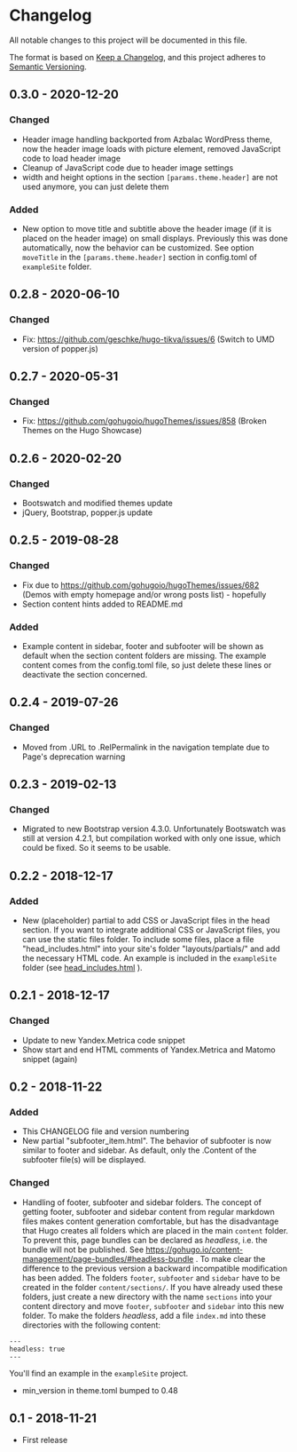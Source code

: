 # Changelog

All notable changes to this project will be documented in this file.

The format is based on [Keep a Changelog](https://keepachangelog.com/en/1.0.0/), and this project adheres to [Semantic Versioning](https://semver.org/spec/v2.0.0.html).


## 0.3.0 - 2020-12-20

### Changed

- Header image handling backported from Azbalac WordPress theme, now the header image loads with picture element, removed JavaScript code to load header image
- Cleanup of JavaScript code due to header image settings
- width and height options in the section `[params.theme.header]` are not used anymore, you can just delete them

### Added

- New option to move title and subtitle above the header image (if it is placed on the header image) on small displays. Previously this was done automatically, now the behavior can be customized. See option `moveTitle` in the `[params.theme.header]` section in config.toml of `exampleSite` folder.

## 0.2.8 - 2020-06-10

### Changed

- Fix: https://github.com/geschke/hugo-tikva/issues/6 (Switch to UMD version of popper.js)

## 0.2.7 - 2020-05-31

### Changed

- Fix: https://github.com/gohugoio/hugoThemes/issues/858 (Broken Themes on the Hugo Showcase)

## 0.2.6 - 2020-02-20

### Changed

- Bootswatch and modified themes update
- jQuery, Bootstrap, popper.js update

## 0.2.5 - 2019-08-28

### Changed

- Fix due to https://github.com/gohugoio/hugoThemes/issues/682 (Demos with empty homepage and/or wrong posts list) - hopefully
- Section content hints added to README.md

### Added

- Example content in sidebar, footer and subfooter will be shown as default when the section content folders are missing. The example content comes from the config.toml file, so just delete these lines or deactivate the section concerned.

## 0.2.4 - 2019-07-26

### Changed

- Moved from .URL to .RelPermalink in the navigation template due to Page's deprecation warning

## 0.2.3 - 2019-02-13

### Changed

- Migrated to new Bootstrap version 4.3.0. Unfortunately Bootswatch was still at version 4.2.1, but compilation worked with only one issue, which could be fixed. So it seems to be usable.

## 0.2.2 - 2018-12-17

### Added

- New (placeholder) partial to add CSS or JavaScript files in the head section. If you want to integrate additional CSS or JavaScript files, you can use the static files folder. To include some files, place a file "head_includes.html" into your site's folder "layouts/partials/" and add the necessary HTML code. An example is included in the `exampleSite` folder (see [head_includes.html](https://github.com/geschke/hugo-tikva/blob/master/exampleSite/layouts/partials/head_includes.html) ).

## 0.2.1 - 2018-12-17

### Changed

- Update to new Yandex.Metrica code snippet
- Show start and end HTML comments of Yandex.Metrica and Matomo snippet (again)

## 0.2 - 2018-11-22

### Added

- This CHANGELOG file and version numbering
- New partial "subfooter_item.html". The behavior of subfooter is now similar to footer and sidebar. As default, only the .Content of the subfooter file(s) will be displayed.

### Changed

- Handling of footer, subfooter and sidebar folders. The concept of getting footer, subfooter and sidebar content from regular markdown files makes content generation comfortable, but has the disadvantage that Hugo creates all folders which are placed in the main `content` folder. To prevent this, page bundles can be declared as *headless*, i.e. the bundle will not be published. See https://gohugo.io/content-management/page-bundles/#headless-bundle . To make clear the difference to the previous version a backward incompatible modification has been added. The folders `footer`, `subfooter` and `sidebar` have to be created in the folder `content/sections/`. If you have already used these folders, just create a new directory with the name `sections` into your content directory and move `footer`, `subfooter` and `sidebar` into this new folder.  To make the folders *headless*, add a file `index.md` into these directories with the following content:
```
---
headless: true
---
```
You'll find an example in the `exampleSite` project.

- min_version in theme.toml bumped to 0.48

## 0.1 - 2018-11-21

- First release
